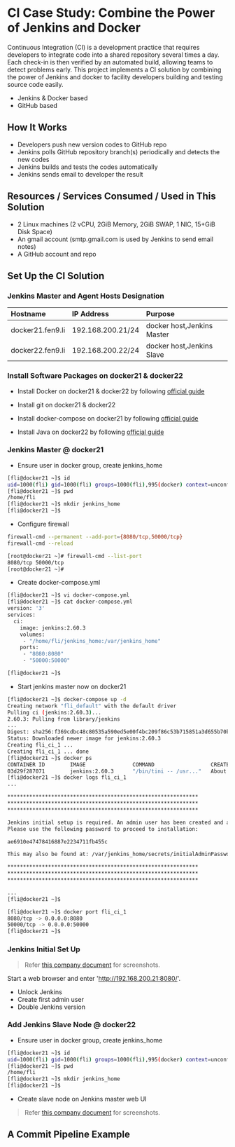 # CI Case Study: Combine the Power of Jenkins and Docker

Continuous Integration (CI) is a development practice that requires developers to integrate code into a shared repository several times a day. Each check-in is then verified by an automated build, allowing teams to detect problems early. This project implements a CI solution by combining the power of Jenkins and docker to facility developers building and testing source code easily.

* Jenkins & Docker based
* GitHub based

## How It Works

* Developers push new version codes to GitHub repo
* Jenkins polls GitHub repository branch(s) periodically and detects the new codes
* Jenkins builds and tests the codes automatically
* Jenkins sends email to developer the result

## Resources / Services Consumed / Used in This Solution

* 2 Linux machines (2 vCPU, 2GiB Memory, 2GiB SWAP, 1 NIC, 15+GiB Disk Space)
* An gmail account (smtp.gmail.com is used by Jenkins to send email notes)
* A GitHub account and repo

## Set Up the CI Solution

### Jenkins Master and Agent Hosts Designation

| Hostname              | IP Address      	| Purpose      			|
| :---                  | :---                  | :---                  	|
| docker21.fen9.li	| 192.168.200.21/24	| docker host,Jenkins Master	|
| docker22.fen9.li	| 192.168.200.22/24	| docker host,Jenkins Slave	|

### Install Software Packages on docker21 & docker22

* Install Docker on docker21 & docker22 by following [official guide](https://docs.docker.com/engine/installation/#server)

* Install git on docker21 & docker22 

* Install docker-compose on docker21 by following [official guide](https://docs.docker.com/compose/install/#install-compose)

* Install Java on docker22 by following [official guide](https://www.java.com/en/download/help/linux_x64_install.xml)

### Jenkins Master @ docker21

* Ensure user in docker group, create jenkins_home

```sh
[fli@docker21 ~]$ id
uid=1000(fli) gid=1000(fli) groups=1000(fli),995(docker) context=unconfined_u:unconfined_r:unconfined_t:s0-s0:c0.c1023
[fli@docker21 ~]$ pwd
/home/fli
[fli@docker21 ~]$ mkdir jenkins_home
[fli@docker21 ~]$
```

* Configure firewall 

```sh
firewall-cmd --permanent --add-port={8080/tcp,50000/tcp}
firewall-cmd --reload

[root@docker21 ~]# firewall-cmd --list-port
8080/tcp 50000/tcp
[root@docker21 ~]#

```

* Create docker-compose.yml

```sh
[fli@docker21 ~]$ vi docker-compose.yml
[fli@docker21 ~]$ cat docker-compose.yml
version: '3'
services:
  ci:
    image: jenkins:2.60.3
    volumes:
     - "/home/fli/jenkins_home:/var/jenkins_home"
    ports:
     - "8080:8080"
     - "50000:50000"

[fli@docker21 ~]$
```

* Start jenkins master now on docker21

```sh
[fli@docker21 ~]$ docker-compose up -d
Creating network "fli_default" with the default driver
Pulling ci (jenkins:2.60.3)...
2.60.3: Pulling from library/jenkins
...
Digest: sha256:f369cdbc48c80535a590ed5e00f4bc209f86c53b715851a3d655b70bb1a67858
Status: Downloaded newer image for jenkins:2.60.3
Creating fli_ci_1 ...
Creating fli_ci_1 ... done
[fli@docker21 ~]$ docker ps
CONTAINER ID        IMAGE               COMMAND                  CREATED              STATUS              PORTS                                              NAMES
03d29f287071        jenkins:2.60.3      "/bin/tini -- /usr..."   About a minute ago   Up About a minute   0.0.0.0:8080->8080/tcp, 0.0.0.0:50000->50000/tcp   fli_ci_1
[fli@docker21 ~]$ docker logs fli_ci_1
...

*************************************************************
*************************************************************
*************************************************************

Jenkins initial setup is required. An admin user has been created and a password generated.
Please use the following password to proceed to installation:

ae6910e47478416887e2234711fb455c

This may also be found at: /var/jenkins_home/secrets/initialAdminPassword

*************************************************************
*************************************************************
*************************************************************

...
[fli@docker21 ~]$

[fli@docker21 ~]$ docker port fli_ci_1
8080/tcp -> 0.0.0.0:8080
50000/tcp -> 0.0.0.0:50000
[fli@docker21 ~]$
```

### Jenkins Initial Set Up
> Refer [this company document](http://fengli-au.blogspot.com.au/2017/11/ci-case-study-combine-power-of-jenkins.html) for screenshots.

Start a web browser and enter 'http://192.168.200.21:8080/'.

* Unlock Jenkins
* Create first admin user
* Double Jenkins version 
 
### Add Jenkins Slave Node @ docker22

* Ensure user in docker group, create jenkins_home

```sh
[fli@docker21 ~]$ id
uid=1000(fli) gid=1000(fli) groups=1000(fli),995(docker) context=unconfined_u:unconfined_r:unconfined_t:s0-s0:c0.c1023
[fli@docker21 ~]$ pwd
/home/fli
[fli@docker21 ~]$ mkdir jenkins_home
[fli@docker21 ~]$
``` 

* Create slave node on Jenkins master web UI
> Refer [this company document](http://fengli-au.blogspot.com.au/2017/11/ci-case-study-combine-power-of-jenkins_25.html) for screenshots.

## A Commit Pipeline Example




